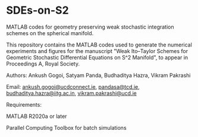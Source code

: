 # SDEs-on-S2

MATLAB codes for geometry preserving weak stochastic integration schemes on the spherical manifold.



This repository contains the MATLAB codes used to generate the numerical experiments and figures for the manuscript "Weak Ito–Taylor Schemes for Geometric Stochastic Differential Equations on S^2 Manifold", to appear in Proceedings A, Royal Society.



Authors: Ankush Gogoi, Satyam Panda, Budhaditya Hazra, Vikram Pakrashi

Email: ankush.gogoi@ucdconnect.ie, pandasa@tcd.ie, budhaditya.hazra@iitg.ac.in, vikram.pakrashi@ucd.ie



Requirements:

MATLAB R2020a or later

Parallel Computing Toolbox for batch simulations





